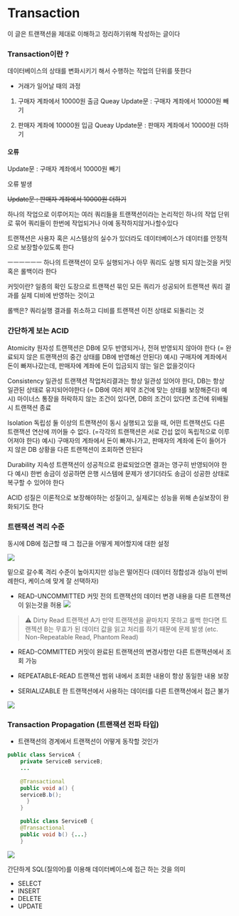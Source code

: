 # Transaction
이 글은 트랜잭션을 제대로 이해하고 정리하기위해 작성하는 글이다

### Transaction이란 ?
데이터베이스의 상태를 변화시키기 해서 수행하는 작업의 단위를 뜻한다

- 거래가 일어날 때의 과정
1. 구매자 계좌에서 10000원 출금
Queay
Update문 : 구매자 계좌에서 10000원 빼기

2. 판매자 계좌에 10000원 입금
Queay
Update문 : 판매자 계좌에서 10000원 더하기

#### 오류

Update문 : 구매자 계좌에서 10000원 빼기

오류 발생

~~Update문 : 판매자 계좌에서 10000원 더하기~~


하나의 작업으로 이루어지는 여러 쿼리들을 트랜잭션이라는 논리적인 하나의 
작업 단위로 묶어
쿼리들이 한번에 작업되거나 아예 동작하지않거나할수있다

트랜잭션은 사용자 혹은 시스템상의 실수가  있더라도 데이터베이스가 데이터를 
안정적으로 보장할수있도록 한다

ㅡㅡㅡㅡㅡㅡ
하나의 트랜잭션이 모두 실행되거나 아무 쿼리도 실행 되지 않는것을 커밋 혹은 
롤백이라 한다

커밋이란?
일종의 확인 도장으로 트랜잭션 묶인 모든 쿼리가 성공되어 트랜잭션 쿼리 
결과를 실제 디비에 반영하는 것이고 

롤백은?
쿼리실행 결과를 취소하고 디비를 트랜잭션 이전 상태로 되돌리는 것

### 간단하게 보는 ACID
Atomicity 원자성
트랜잭션은 DB에 모두 반영되거나, 전혀 반영되지 않아야 한다
(= 완료되지 않은 트랜잭션의 중간 상태를 DB에 반영해선 안된다)
예시) 구매자에 계좌에서 돈이 빠져나갔는데, 판매자에 계좌에 돈이 입금되지 
않는 일은 없을것이다

Consistency 일관성
트랜잭션 작업처리결과는 항상 일관성 있어야 한다, DB는 항상 일관된 상태로 
유지되어야한다
(= DB에 여러 제약 조건에 맞는 상태를 보장해준다)
예시) 마이너스 통장을 허락하지 않는 조건이 있다면, DB의 조건이 있다면 
조건에 위배될시 트랜잭션 종료

Isolation 독립성
둘 이상의 트랜잭션이 동시 실행되고 있을 때, 어떤 트랜잭션도 다른 트랜잭션 
연산에 끼어들 수 없다.
(=각각의 트랜잭션은 서로 간섭 없이 독립적으로 이루어져야 한다)
예시) 구매자의 계좌에서 돈이 빠져나가고, 판매자의 계좌에 돈이 들어가지 
않은 DB 상황을 다른 트랜잭션이 조회하면 안된다

Durability 지속성
트랜잭션이 성공적으로 완료되었으면 결과는 영구히 반영되어야 한다
예시) 한번 송금이 성공하면 은행 시스템에 문제가 생기더라도 송금이 성공한 
상태로 복구할 수 있어야 한다

ACID 성질은 이론적으로 보장해야하는 성질이고, 실제로는 성능을 위해 
손실보장이 완화되기도 한다


### 트랜잭션 격리 수준
동시에 DB에 접근할 때 그 접근을 어떻게 제어할지에 대한 설정

![](https://velog.velcdn.com/images/minthug94_/post/48783bca-4191-4131-a44c-7e5e18210e87/image.png)

밑으로 갈수록 격리 수준이 높아지지만 성능은 떨어진다
(데이터 정합성과 성능이 반비례한다, 케이스에 맞게 잘 선택하자)


- READ-UNCOMMITTED
커밋 전의 트랜잭션의 데이터 변경 내용을 다른 트랜잭션이 읽는것을 허용
![](https://velog.velcdn.com/images/minthug94_/post/f5b17515-06f6-4ca9-a3d5-d8a98c6b7876/image.png)

> ⚠️ Dirty Read
트랜잭션 A가 만약 트랜잭션을 끝마치지 못하고 롤백 한다면 트랜젝션 B는 
무효가 된 데이터 값을 읽고 처리를 하기 때문에 문제 발생
(etc. Non-Repeatable Read, Phantom Read)

- READ-COMMITTED
커밋이 완료된 트랜잭션의 변경사항만 다른 트랜잭션에서 조회 가능

- REPEATABLE-READ
트랜잭션 범위 내에서 조회한 내용이 항상 동일한 내용 보장

- SERIALIZABLE
한 트랜잭션에서 사용하는 데이터를 다른 트랜잭션에서 접근 불가

![](https://velog.velcdn.com/images/minthug94_/post/c7ccf35d-2df1-4f42-ac10-176d99f6c3c0/image.png)

### Transaction Propagation (트랜잭션 전파 타입)
- 트랜잭션의 경계에서 트랜잭션이 어떻게 동작할 것인가
```java
public class ServiceA {
	private ServiceB serviceB;
    ...
    
    @Transactional
    public void a() {
    serviceB.b();
   	  }
  	}  
   
	public class ServiceB {
    @Transactional
    public void b() {...}
	}
```

![](https://velog.velcdn.com/images/minthug94_/post/30222ff4-0315-441e-84d3-5b128f464f84/image.png)


간단하게 SQL(질의어)를 이용해 데이터베이스에 접근 하는 것을 의미

- SELECT
- INSERT
- DELETE
- UPDATE


